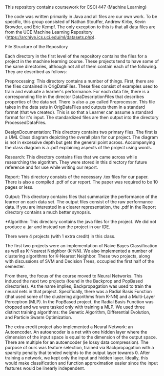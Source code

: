 This repository contains coursework for CSCI 447 (Machine Learning)

The code was written primarily in Java and all files are our own work. To be specific, this group consisted of Nathan Stouffer, Andrew Kirby, Kevin Browder, and Eric Kempf. The only exception to this is that all data files are from the UCE Machine Learning Repository (https://archive.ics.uci.edu/ml/datasets.php).

File Structure of the Repository

Each directory in the first level of the repository contains the files for a project in the machine learning course.
These projects tend to have some of the same directories, although not all of them contain each of the following. They are described as follows:

Preprocessing: This directory contains a number of things. First, there are the files contained in OrigDataFiles. These files consist of examples used to train and evaluate a learner's performance. For each data file, there is a corresponding file in the director DataDescriptionFiles that describes properties of the data set. There is also a .py called Preprocessor. This file takes in the data sets in OrigDataFiles and outputs them in a standard format (that we created). This is so that a Learner can assume a standard format for it's input. The standardized files are then output into the directory ProcessedDataFiles.

DesignDocumentation: This directory contains two primary files. The first is a UML Class diagram depicting the overall plan for our project. The diagram is not in excessive depth but gets the general point across. Accompanying the class diagram is a .pdf explaining aspects of the project using words.

Research: This directory contains files that we came across while researching the algorithm. They were stored in this directory for future reference and for use while writing our report.

Report: This directory consists of the necessary .tex files for our paper. There is also a compiled .pdf of our report. The paper was required to be 10 pages or less.

Output: This directory contains files that summarize the performance of the learner on each data set. The output files consist of the raw performance data. If you are interested in a clearer representation, the .pdf in the Report directory contains a much better synopsis.

*Algorithm: This directory contains the java files for the project. We did not produce a .jar and instead ran the project in our IDE.

There were 4 projects (with 1 extra credit) in this class.

The first two projects were an implementation of Naive Bayes Classification as well as K-Nearest Neighbor (K-NN). We also implemented a number of clustering algorithms for K-Nearest Neighbor. These two projects, along with discussions of SVM and Decision Trees, occupied the first half of the semester.

From there, the focus of the course moved to Neural Networks. This induced the next two projects (found in the Backprop and PopBased directories). As the name implies, Backpropagation was used to train the neural nets in that project. Specifically, there was a Radial Basis Function (that used some of the clustering algorithms from K-NN) and a Multi-Layer Perceptron (MLP). In the PopBased project, the Radial Basis Function was dropped and we were tasked only with training a MLP. We used three distinct training algorithms: the Genetic Algorithm, Differential Evolution, and Particle Swarm Optimization.

The extra credit project also implemented a Neural Network: an Autoencoder. An autoencoder is a net with one hidden layer where the dimension of the input space is equal to the dimension of the output space. There are multiple for an autoencoder (ie lossy data compression). The purpose of ours was feature selection, trained via Backpropagation with a sparsity penalty that tended weights to the output layer towards 0. After training a network, we kept only the input and hidden layer. Ideally, this would make classification and function approximation easier since the input features would be linearly independent.
